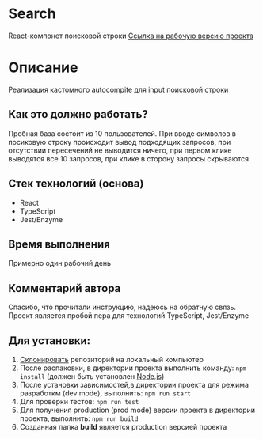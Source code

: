 # Search
React-компонет поисковой строки [Ссылка на рабочую версию проекта](https://rodin-anatoliy.github.io/search/)

# Описание
Реализация кастомного autocompite для input поисковой строки

## Как это должно работать?

Пробная база состоит из 10 пользователей. При вводе символов в посиковую строку проиcходит вывод подходящих запросов, при отсутствии пересечений не выводится ничего, при первом клике выводятся все 10 запросов, при клике в сторону запросы скрываются

## Стек технологий (основа)
- React
- TypeScript
- Jest/Enzyme

## Время выполнения

Примерно один рабочий день

## Комментарий автора

Спасибо, что прочитали инструкцию, надеюсь на обратную связь. Проект является пробой пера для технологий TypeScript, Jest/Enzyme

## Для установки:
1. [Склонировать](https://git-scm.com/book/ru/v2/Appendix-C%3A-%D0%9A%D0%BE%D0%BC%D0%B0%D0%BD%D0%B4%D1%8B-Git-%D0%9A%D0%BB%D0%BE%D0%BD%D0%B8%D1%80%D0%BE%D0%B2%D0%B0%D0%BD%D0%B8%D0%B5-%D0%B8-%D1%81%D0%BE%D0%B7%D0%B4%D0%B0%D0%BD%D0%B8%D0%B5-%D1%80%D0%B5%D0%BF%D0%BE%D0%B7%D0%B8%D1%82%D0%BE%D1%80%D0%B8%D0%B5%D0%B2) репозиторий на локальный компьютер
1. После распаковки, в директории проекта выполнить команду: 
    ```npm install``` 
(должен быть установлен [Node.js](https://nodejs.org/en/))
2. После установки зависимостей,в директории проекта для режима разработкм (dev mode), выполнить:
    ```npm run start```
3. Для проверки тестов:
    ```npm run test```
4. Для получения production (prod mode) версии проекта в директории проекта, выполнить:
    ```npm run build```
5. Созданная папка **build** является production версией проекта
